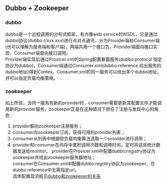 

## Dubbo + Zookeeper
### dubbo 
dubbo是一个远程调用的分布式框架，有点像web service的WSDL，它是通过dubbo协议(dubbo://xxx.xxx)进行点对点通讯，分为Provider端和Consumer端(也可以理解为服务端和客户端)，两端共用一个接口包，Provider端面向接口实现，Consumer端面向接口调用。  
Provider端实现后通过Provicer.xml的Spring配置暴露服务(dubbo:protocol 指定协议为dubbo)，Consumer端通过Consumer.xml(dubbo:reference 给出服务的dubbo地址)得到Contex。Consumer.xml的同一服务可以给出多个dubbo地址，并可以指定负载均衡策略。
### zookeeper
如上所说，当同一服务有新的provider时，consumer需要更新其配置文件才能调用新的provider服务。zookeeper正是在这种情况下担任了注册与发现中心的角色：  
1. provider都向zookeeper注册服务；
2. consumer向zookeeper订阅，获得可用的provider列表；
3. consumer从列表中根据软负载均衡算法选取一个provider进行调用；
4. provider和consumer在内存中累积调用次数和调用时间，定时将这些统计数据发送给monitor。
provider在Provicer.xml中配置dubbo:registry协议为zookeeper并给出zookeeper服务器地址；  
consumer在Consumer.xml中配置dubbo:registry协议为zookeeper，在dubbo:reference中无需指定url。  
具体配置及流程见[dubbo和zookeeper的关系](https://www.cnblogs.com/iisme/p/10620125.html)

